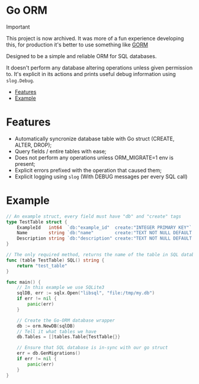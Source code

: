 # Go ORM

> [!IMPORTANT]
> This project is now archived. It was more of a fun experience developing this, for production it's better to use something like [GORM](https://gorm.io/index.html)

Designed to be a simple and reliable ORM for SQL databases.

It doesn't perform any database altering operations unless given permission to. It's explicit in its actions and prints useful debug information using `slog.Debug`.

<!-- vim-markdown-toc GFM -->

* [Features](#features)
* [Example](#example)

<!-- vim-markdown-toc -->

# Features

- Automatically syncronize database table with Go struct (CREATE, ALTER, DROP);
- Query fields / entire tables with ease;
- Does not perform any operations unless ORM_MIGRATE=1 env is present;
- Explicit errors prefixed with the operation that caused them;
- Explicit logging using `slog` (With DEBUG messages per every SQL call)

# Example

```go
// An example struct, every field must have "db" and "create" tags
type TestTable struct {
	ExampleId   int64  `db:"example_id"  create:"INTEGER PRIMARY KEY"`
	Name        string `db:"name"        create:"TEXT NOT NULL DEFAULT ''"`
	Description string `db:"description" create:"TEXT NOT NULL DEFAULT ''"`
}

// The only required method, returns the name of the table in SQL database
func (table TestTable) SQL() string {
	return "test_table"
}

func main() {
	// In this example we use SQLite3
	sqlDB, err := sqlx.Open("libsql", "file:/tmp/my.db")
	if err != nil {
		panic(err)
	}

	// Create the Go-ORM database wrapper
	db := orm.NewDB(sqlDB)
	// Tell it what tables we have
	db.Tables = []tables.Table{TestTable{}}

	// Ensure that SQL database is in-sync with our go struct
	err = db.GenMigrations()
	if err != nil {
		panic(err)
	}
}
```
